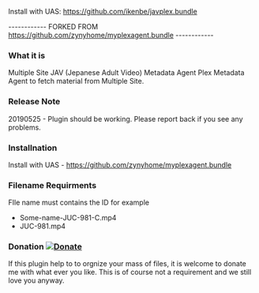 Install with UAS: https://github.com/ikenbe/javplex.bundle

------------ FORKED FROM https://github.com/zynyhome/myplexagent.bundle ------------

### What it is
Multiple Site JAV (Jepanese Adult Video) Metadata Agent
Plex Metadata Agent to fetch material from Multiple Site.

### Release Note
20190525 - Plugin should be working. Please report back if you see any problems.

### Installnation
Install with UAS - https://github.com/zynyhome/myplexagent.bundle

### Filename Requirments
FIle name must contains the ID for example 
* Some-name-JUC-981-C.mp4
* JUC-981.mp4

### Donation [![Donate](https://img.shields.io/badge/Donate-PayPal-green.svg)](https://www.paypal.me/zysimplelife)

If this plugin help to to orgnize your mass of files, it is welcome to donate me with what ever you like. This is of course not a requirement and we still love you anyway.
